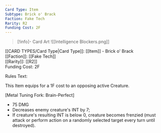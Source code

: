 ```yaml
---
Card Type: Item
Subtype: Brick o' Brack
Faction: Fake Tech
Rarity: R2
Funding Cost: 2F
---
```

> [!info]- Card Art
> ![[Intelligence Blockers.png]]

[[CARD TYPES/Card Type|Card Type]]: [[Item]] - Brick o' Brack  
[[Faction]]: [[Fake Tech]]  
[[Rarity]]: [[R2]]  
Funding Cost: 2F  

Rules Text:  

This Item equips for a 1F cost to an opposing active Creature.  

[Metal Tuning Fork: Brain-Perfect]   
* 75 DMG  
* Decreases enemy creature's INT by 7;  
* If creature's resulting INT is below 0, creature becomes frenzied (must attack or perform action on a randomly selected target every turn until destroyed).  